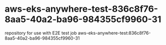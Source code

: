 # aws-eks-anywhere-test-836c8f76-8aa5-40a2-ba96-984355cf9960-31
repository for use with E2E test job aws-eks-anywhere-test:836c8f76-8aa5-40a2-ba96-984355cf9960-31
